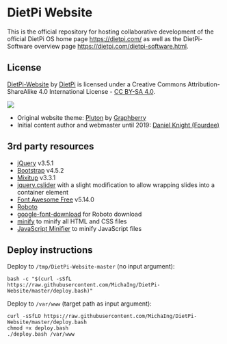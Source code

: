 # DietPi Website
This is the official repository for hosting collaborative development of the official DietPi OS home page https://dietpi.com/ as well as the DietPi-Software overview page https://dietpi.com/dietpi-software.html.

## License
<a rel="cc:attributionURL" property="dct:title" href="https://dietpi.com/">DietPi-Website</a> by <a rel="cc:attributionURL dct:creator" property="cc:attributionName" href="https://dietpi.com/">DietPi</a> is licensed under a Creative Commons Attribution-ShareAlike 4.0 International License - <a rel="license" href="https://creativecommons.org/licenses/by-sa/4.0/">CC BY-SA 4.0</a>.

<a rel="license" href="https://creativecommons.org/licenses/by-sa/4.0/"><img src="https://i.creativecommons.org/l/by-sa/4.0/88x31.png" /></a>

- Original website theme: [Pluton](https://www.graphberry.com/item/pluton-single-page-bootstrap-html-template) by [Graphberry](https://www.graphberry.com/)
- Initial content author and webmaster until 2019: [Daniel Knight (Fourdee)](https://github.com/Fourdee)

## 3rd party resources
- [jQuery](https://github.com/jquery/jquery) v3.5.1
- [Bootstrap](https://github.com/twbs/bootstrap) v4.5.2
- [Mixitup](https://github.com/patrickkunka/mixitup) v3.3.1
- [jquery.cslider](https://github.com/Le-Stagiaire/jquery.cslider) with a slight modification to allow wrapping slides into a container element
- [Font Awesome Free](https://fontawesome.com/) v5.14.0
- [Roboto](https://fonts.google.com/specimen/Roboto)
- [google-font-download](https://github.com/neverpanic/google-font-download) for Roboto download
- [minify](https://github.com/tdewolff/minify) to minify all HTML and CSS files
- [JavaScript Minifier](https://javascript-minifier.com/api) to minify JavaScript files

## Deploy instructions
Deploy to `/tmp/DietPi-Website-master` (no input argument):
```
bash -c "$(curl -sSfL https://raw.githubusercontent.com/MichaIng/DietPi-Website/master/deploy.bash)"
```
Deploy to `/var/www` (target path as input argument):
```
curl -sSfLO https://raw.githubusercontent.com/MichaIng/DietPi-Website/master/deploy.bash
chmod +x deploy.bash
./deploy.bash /var/www
```
